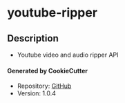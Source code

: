 # youtube-ripper

## Description
* Youtube video and audio ripper API

#### Generated by CookieCutter
* Repository: [GitHub](https://github.com/btr1975/cookiecutter-python-fastapi-openapi)
* Version: 1.0.4
